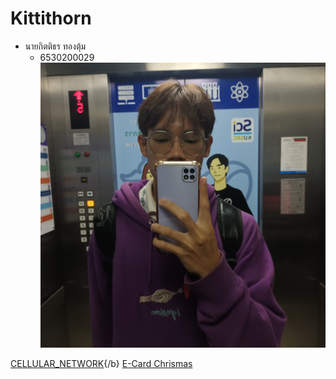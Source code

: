 
# Kittithorn

- นายกิตติธร ทองตุ้ม
  - 6530200029
![Alt text](images/20241122_083340.jpg)

[CELLULAR_NETWORK](http://kitty340822.github.io/cellular_network.html){/b}
[E-Card Chrismas](https://github.com/Kitty340822/e-card)
